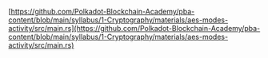 [https://github.com/Polkadot-Blockchain-Academy/pba-content/blob/main/syllabus/1-Cryptography/materials/aes-modes-activity/src/main.rs](https://github.com/Polkadot-Blockchain-Academy/pba-content/blob/main/syllabus/1-Cryptography/materials/aes-modes-activity/src/main.rs)
